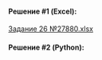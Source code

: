 #### Решение #1 (Excel):

[Задание 26 №27880.xlsx](https://github.com/Thundiverter/infege2022/files/7785544/26.27880.xlsx)


#### Решение #2 (Python):
